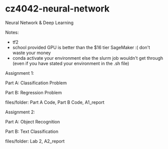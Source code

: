 # cz4042-neural-network
Neural Network &amp; Deep Learning

Notes:
- tf2
- school provided GPU is better than the $16 tier SageMaker :( don't waste your money
- conda activate your environment else the slurm job wouldn't get through (even if you have stated your environment in the .sh file) 



Assignment 1:

Part A: Classification Problem

Part B: Regression Problem

files/folder: Part A Code, Part B Code, A1_report




Assignment 2:

Part A: Object Recognition

Part B: Text Classification

files/folder: Lab 2, A2_report

